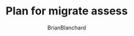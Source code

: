 ---
title: "Plan for migrate assess"
description: Describe the scenario's impact on migrate assess
author: BrianBlanchard
ms.author: brblanch
ms.date: 07/01/2010
ms.topic: conceptual
ms.service: cloud-adoption-framework
ms.subservice: strategy
---